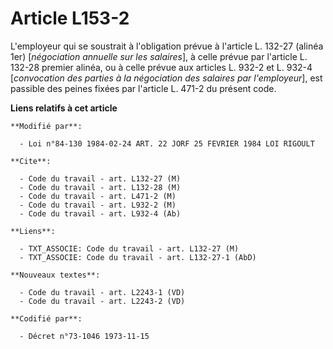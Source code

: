 # Article L153-2

L'employeur qui se soustrait à l'obligation prévue à l'article L. 132-27 (alinéa 1er) [*négociation annuelle sur les
salaires*], à celle prévue par l'article L. 132-28 premier alinéa, ou à celle prévue aux articles L. 932-2 et L. 932-4
[*convocation des parties à la négociation des salaires par l'employeur*], est passible des peines fixées par l'article L.
471-2 du présent code.

**Liens relatifs à cet article**

	**Modifié par**:

	  - Loi n°84-130 1984-02-24 ART. 22 JORF 25 FEVRIER 1984 LOI RIGOULT

	**Cite**:

	  - Code du travail - art. L132-27 (M)
	  - Code du travail - art. L132-28 (M)
	  - Code du travail - art. L471-2 (M)
	  - Code du travail - art. L932-2 (M)
	  - Code du travail - art. L932-4 (Ab)

	**Liens**:

	  - TXT_ASSOCIE: Code du travail - art. L132-27 (M)
	  - TXT_ASSOCIE: Code du travail - art. L132-27-1 (AbD)

	**Nouveaux textes**:

	  - Code du travail - art. L2243-1 (VD)
	  - Code du travail - art. L2243-2 (VD)

	**Codifié par**:

	  - Décret n°73-1046 1973-11-15
